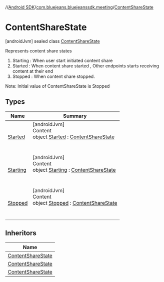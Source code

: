 //[Android SDK](../../../index.md)/[com.bluejeans.bluejeanssdk.meeting](../index.md)/[ContentShareState](index.md)



# ContentShareState  
 [androidJvm] sealed class [ContentShareState](index.md)

Represents content share states

<ol><li>Starting : When user start initiated content share</li><li>Started : When content share started , Other endpoints starts receiving content at their end</li><li>Stopped : When content share stopped.</li></ol>

Note: Initial value of ContentShareState is Stopped

   


## Types  
  
|  Name |  Summary | 
|---|---|
| <a name="com.bluejeans.bluejeanssdk.meeting/ContentShareState.Started///PointingToDeclaration/"></a>[Started](-started/index.md)| <a name="com.bluejeans.bluejeanssdk.meeting/ContentShareState.Started///PointingToDeclaration/"></a>[androidJvm]  <br>Content  <br>object [Started](-started/index.md) : [ContentShareState](index.md)  <br><br><br>|
| <a name="com.bluejeans.bluejeanssdk.meeting/ContentShareState.Starting///PointingToDeclaration/"></a>[Starting](-starting/index.md)| <a name="com.bluejeans.bluejeanssdk.meeting/ContentShareState.Starting///PointingToDeclaration/"></a>[androidJvm]  <br>Content  <br>object [Starting](-starting/index.md) : [ContentShareState](index.md)  <br><br><br>|
| <a name="com.bluejeans.bluejeanssdk.meeting/ContentShareState.Stopped///PointingToDeclaration/"></a>[Stopped](-stopped/index.md)| <a name="com.bluejeans.bluejeanssdk.meeting/ContentShareState.Stopped///PointingToDeclaration/"></a>[androidJvm]  <br>Content  <br>object [Stopped](-stopped/index.md) : [ContentShareState](index.md)  <br><br><br>|


## Inheritors  
  
|  Name | 
|---|
| <a name="com.bluejeans.bluejeanssdk.meeting/ContentShareState.Starting///PointingToDeclaration/"></a>[ContentShareState](-starting/index.md)|
| <a name="com.bluejeans.bluejeanssdk.meeting/ContentShareState.Started///PointingToDeclaration/"></a>[ContentShareState](-started/index.md)|
| <a name="com.bluejeans.bluejeanssdk.meeting/ContentShareState.Stopped///PointingToDeclaration/"></a>[ContentShareState](-stopped/index.md)|

